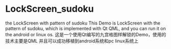# LockScreen_sudoku
the LockScreen with pattern of sudoku
This Demo is LockScreen with the pattern of sudoku, which is implemented with Qt QML,
and you can run it on the android or linux os.
这是一个使用Qt编写的九宫格图样解锁的Demo，使用的技术主要是QML
并且可以成功移植到android系统和pc linux系统上
